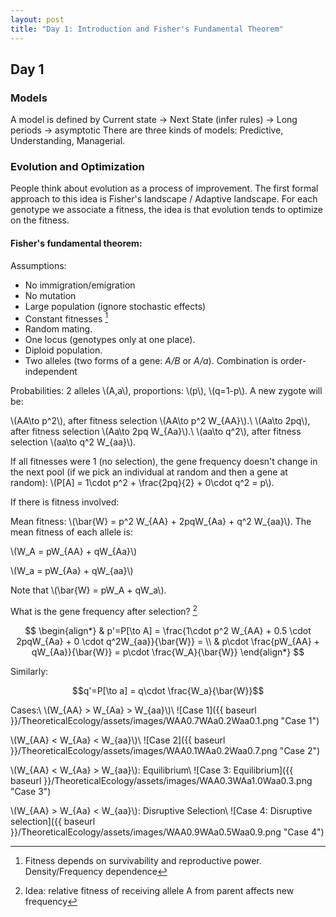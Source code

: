 ```yaml
---
layout: post
title: "Day 1: Introduction and Fisher's Fundamental Theorem"
---
```

<script src="https://cdn.mathjax.org/mathjax/latest/MathJax.js?config=TeX-AMS-MML_HTMLorMML" type="text/javascript"></script>

## Day 1

### Models
A model is defined by Current state -> Next State (infer rules) -> Long periods -> asymptotic
There are three kinds of models: Predictive, Understanding, Managerial.

### Evolution and Optimization
People think about evolution as a process of improvement. The first formal approach to this idea is Fisher's landscape / Adaptive landscape. For each genotype we associate a fitness, the idea is that evolution tends to optimize on the fitness.

#### Fisher's fundamental theorem:
Assumptions:

* No immigration/emigration
* No mutation
* Large population (ignore stochastic effects)
* Constant fitnesses [^1]
* Random mating.
* One locus (genotypes only at one place).
* Diploid population.
* Two alleles (two forms of a gene: *A/B* or *A/a*). Combination is order-independent

Probabilities: 2 alleles \\(A,a\\), proportions: \\(p\\), \\(q=1-p\\). A new zygote will be:

\\(AA\to p^2\\), after fitness selection \\(AA\to p^2 W_{AA}\\).\\
\\(Aa\to 2pq\\), after fitness selection \\(Aa\to 2pq W_{Aa}\\).\\
\\(aa\to q^2\\), after fitness selection \\(aa\to q^2 W_{aa}\\).

If all fitnesses were 1 (no selection), the gene frequency doesn't change in the next pool (if we pick an individual at random and then a gene at random):
\\(P[A] = 1\cdot p^2 + \frac{2pq}{2} + 0\cdot q^2 = p\\).

If there is fitness involved:

Mean fitness: \\(\bar{W} = p^2 W_{AA} + 2pqW_{Aa} + q^2 W_{aa}\\). The mean fitness of each allele is:

\\(W_A = pW_{AA} + qW_{Aa}\\)

\\(W_a = pW_{Aa} + qW_{aa}\\)

Note that \\(\bar{W} = pW_A + qW_a\\).

What is the gene frequency after selection? [^2]

$$
\begin{align*}
  & p'=P[\to A] = \frac{1\cdot p^2 W_{AA} + 0.5 \cdot 2pqW_{Aa} + 0 \cdot q^2W_{aa}}{\bar{W}} = \\
  & p\cdot \frac{pW_{AA} + qW_{Aa}}{\bar{W}} = p\cdot \frac{W_A}{\bar{W}}
\end{align*}
$$

Similarly:

$$q'=P[\to a] = q\cdot \frac{W_a}{\bar{W}}$$

Cases:\\
\\(W_{AA} > W_{Aa} > W_{aa}\\)\\
![Case 1]({{ baseurl }}/TheoreticalEcology/assets/images/WAA0.7WAa0.2Waa0.1.png "Case 1")

\\(W_{AA} < W_{Aa} < W_{aa}\\)\\
![Case 2]({{ baseurl }}/TheoreticalEcology/assets/images/WAA0.1WAa0.2Waa0.7.png "Case 2")

\\(W_{AA} < W_{Aa} > W_{aa}\\): Equilibrium\\
![Case 3: Equilibrium]({{ baseurl }}/TheoreticalEcology/assets/images/WAA0.3WAa1.0Waa0.3.png "Case 3")

\\(W_{AA} > W_{Aa} < W_{aa}\\): Disruptive Selection\\
![Case 4: Disruptive selection]({{ baseurl }}/TheoreticalEcology/assets/images/WAA0.9WAa0.5Waa0.9.png "Case 4")

[^1]: Fitness depends on survivability and reproductive power. Density/Frequency dependence
[^2]: Idea: relative fitness of receiving allele A from parent affects new frequency

